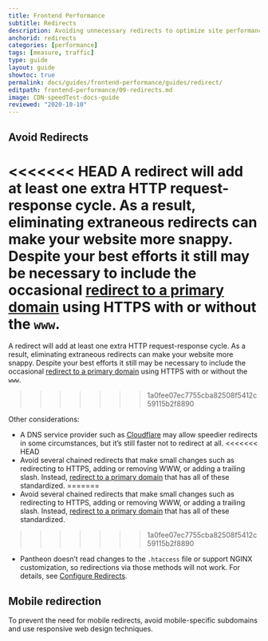```yaml
---
title: Frontend Performance
subtitle: Redirects
description: Avoiding unnecessary redirects to optimize site performance.
anchorid: redirects
categories: [performance]
tags: [measure, traffic]
type: guide
layout: guide
showtoc: true
permalink: docs/guides/frontend-performance/guides/redirect/
editpath: frontend-performance/09-redirects.md
image: CDN-speedTest-docs-guide
reviewed: "2020-10-10"
---
```


## Avoid Redirects

<<<<<<< HEAD
A redirect will add at least one extra HTTP request-response cycle. As a result, eliminating extraneous redirects can make your website more snappy. Despite your best efforts it still may be necessary to include the occasional [redirect to a primary domain](/guides/launch/redirects) using HTTPS with or without the `www`.
=======
A redirect will add at least one extra HTTP request-response cycle. As a result, eliminating extraneous redirects can make your website more snappy. Despite your best efforts it still may be necessary to include the occasional [redirect to a primary domain](/guides/launch/redirect) using HTTPS with or without the `www`.
>>>>>>> 1a0fee07ec7755cba82508f5412c59115b2f8890

Other considerations:

- A DNS service provider such as [Cloudflare](https://support.cloudflare.com/hc/en-us/articles/200170536-How-do-I-redirect-all-visitors-to-HTTPS-SSL-) may allow speedier redirects in some circumstances, but it’s still faster not to redirect at all.
<<<<<<< HEAD
- Avoid several chained redirects that make small changes such as redirecting to HTTPS, adding or removing WWW, or adding a trailing slash. Instead, [redirect to a primary domain](/guides/launch/redirects) that has all of these standardized.
=======
- Avoid several chained redirects that make small changes such as redirecting to HTTPS, adding or removing WWW, or adding a trailing slash. Instead, [redirect to a primary domain](/guides/launch/redirect/) that has all of these standardized.
>>>>>>> 1a0fee07ec7755cba82508f5412c59115b2f8890
- Pantheon doesn’t read changes to the `.htaccess` file or support NGINX customization, so redirections via those methods will not work. For details, see [Configure Redirects](/guides/redirect).

## Mobile redirection

To prevent the need for mobile redirects, avoid mobile-specific subdomains and use responsive web design techniques.
